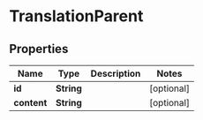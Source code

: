 

# TranslationParent

## Properties

Name | Type | Description | Notes
------------ | ------------- | ------------- | -------------
**id** | **String** |  |  [optional]
**content** | **String** |  |  [optional]



